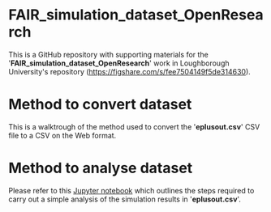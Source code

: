 # FAIR_simulation_dataset_OpenResearch
This is a GitHub repository with supporting materials for the '**FAIR_simulation_dataset_OpenResearch**' work in Loughborough University's repository (https://figshare.com/s/fee7504149f5de314630).

# Method to convert dataset
This is a walktrough of the method used to convert the '**eplusout.csv**' CSV file to a CSV on the Web format. 

# Method to analyse dataset
Please refer to this [Jupyter notebook](https://github.com/syafiqsaiful/FAIR_simulation_dataset_OpenResearch/blob/main/EnergyPlus%20simulation%20results%20analysis%20using%20Python.ipynb) which outlines the steps required to carry out a simple analysis of the simulation results in '**eplusout.csv**'.

